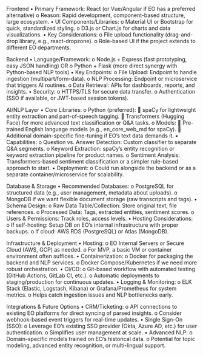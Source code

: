 Frontend
•	Primary Framework: React (or Vue/Angular if EO has a preferred alternative)
o	Reason: Rapid development, component-based structure, large ecosystem.
•	UI Components/Libraries:
o	Material UI or Bootstrap for quick, standardized styling.
o	D3.js or Chart.js for charts and data visualizations.
•	Key Considerations:
o	File upload functionality (drag-and-drop library, e.g., react-dropzone).
o	Role-based UI if the project extends to different EO departments.

Backend
•	Language/Framework:
o	Node.js + Express (fast prototyping, easy JSON handling)
OR
o	Python + Flask (more direct synergy with Python-based NLP tools)
•	Key Endpoints:
o	File Upload: Endpoint to handle ingestion (multipart/form-data).
o	NLP Processing: Endpoint or microservice that triggers AI routines.
o	Data Retrieval: APIs for dashboards, reports, and insights.
•	Security:
o	HTTPS/TLS for secure data transfer.
o	Authentication (SSO if available, or JWT-based session tokens).

AI/NLP Layer
•	Core Libraries:
o	Python (preferred):
	spaCy for lightweight entity extraction and part-of-speech tagging.
	Transformers (Hugging Face) for more advanced text classification or Q&A tasks.
o	Models:
	Pre-trained English language models (e.g., en_core_web_md for spaCy).
	Additional domain-specific fine-tuning if EO’s text data demands it.
•	Capabilities:
o	Question vs. Answer Detection: Custom classifier to separate Q&A segments.
o	Keyword Extraction: spaCy’s entity recognition or keyword extraction pipeline for product names.
o	Sentiment Analysis: Transformers-based sentiment classification or a simpler rule-based approach to start.
•	Deployment:
o	Could run alongside the backend or as a separate container/microservice for scalability.

Database & Storage
•	Recommended Databases:
o	PostgreSQL for structured data (e.g., user management, metadata about uploads).
o	MongoDB if we want flexible document storage (raw transcripts and tags).
•	Schema Design:
o	Raw Data Table/Collection: Store original text, file references.
o	Processed Data: Tags, extracted entities, sentiment scores.
o	Users & Permissions: Track roles, access levels.
•	Hosting Considerations:
o	If self-hosting: Setup DB on EO’s internal infrastructure with proper backups.
o	If cloud: AWS RDS (PostgreSQL) or Atlas (MongoDB).

Infrastructure & Deployment
•	Hosting:
o	EO Internal Servers or Secure Cloud (AWS, GCP) as needed.
o	For MVP, a basic VM or container environment often suffices.
•	Containerization:
o	Docker for packaging the backend and NLP services.
o	Docker Compose/Kubernetes if we need more robust orchestration.
•	CI/CD:
o	Git-based workflow with automated testing (GitHub Actions, GitLab CI, etc.).
o	Automatic deployments to staging/production for continuous updates.
•	Logging & Monitoring:
o	ELK Stack (Elastic, Logstash, Kibana) or Grafana/Prometheus for system metrics.
o	Helps catch ingestion issues and NLP bottlenecks early.

Integrations & Future Options
•	CRM/Ticketing:
o	API connections to existing EO platforms for direct syncing of parsed insights.
o	Consider webhook-based event triggers for real-time updates.
•	Single Sign-On (SSO):
o	Leverage EO’s existing SSO provider (Okta, Azure AD, etc.) for user authentication.
o	Simplifies user management at scale.
•	Advanced NLP:
o	Domain-specific models trained on EO’s historical data.
o	Potential for topic modeling, advanced entity recognition, or multi-lingual support.

